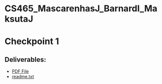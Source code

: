 ﻿# CS465_MascarenhasJ_BarnardI_MaksutaJ

# Checkpoint 1
## Deliverables:
- [PDF File](CS465_801_Checkpoint1.pdf)
- [readme.txt](readme.txt)
